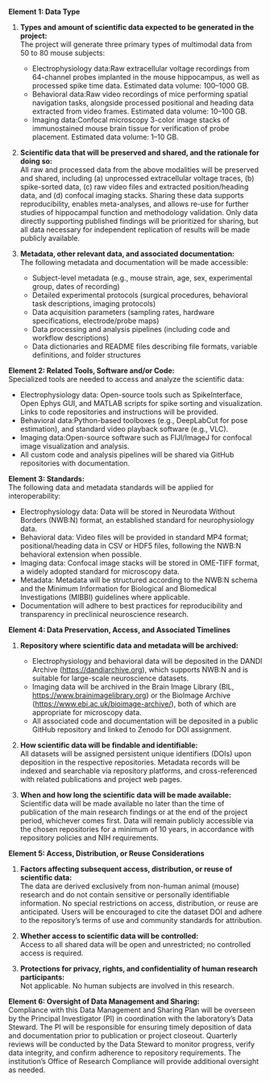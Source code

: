 **Element 1: Data Type**

1. **Types and amount of scientific data expected to be generated in the project:**   
   The project will generate three primary types of multimodal data from 50 to 80 mouse subjects:

   - Electrophysiology data:Raw extracellular voltage recordings from 64-channel probes implanted in the mouse hippocampus, as well as processed spike time data. Estimated data volume: 100–1000 GB.
   - Behavioral data:Raw video recordings of mice performing spatial navigation tasks, alongside processed positional and heading data extracted from video frames. Estimated data volume: 10–100 GB.
   - Imaging data:Confocal microscopy 3-color image stacks of immunostained mouse brain tissue for verification of probe placement. Estimated data volume: 1–10 GB.

2. **Scientific data that will be preserved and shared, and the rationale for doing so:**  
   All raw and processed data from the above modalities will be preserved and shared, including (a) unprocessed extracellular voltage traces, (b) spike-sorted data, (c) raw video files and extracted position/heading data, and (d) confocal imaging stacks. Sharing these data supports reproducibility, enables meta-analyses, and allows re-use for further studies of hippocampal function and methodology validation. Only data directly supporting published findings will be prioritized for sharing, but all data necessary for independent replication of results will be made publicly available.

3. **Metadata, other relevant data, and associated documentation:**   
   The following metadata and documentation will be made accessible:
   - Subject-level metadata (e.g., mouse strain, age, sex, experimental group, dates of recording)
   - Detailed experimental protocols (surgical procedures, behavioral task descriptions, imaging protocols)
   - Data acquisition parameters (sampling rates, hardware specifications, electrode/probe maps)
   - Data processing and analysis pipelines (including code and workflow descriptions)
   - Data dictionaries and README files describing file formats, variable definitions, and folder structures

**Element 2: Related Tools, Software and/or Code:**  
Specialized tools are needed to access and analyze the scientific data:
   - Electrophysiology data: Open-source tools such as SpikeInterface, Open Ephys GUI, and MATLAB scripts for spike sorting and visualization. Links to code repositories and instructions will be provided.
   - Behavioral data:Python-based toolboxes (e.g., DeepLabCut for pose estimation), and standard video playback software (e.g., VLC).
   - Imaging data:Open-source software such as FIJI/ImageJ for confocal image visualization and analysis.
   - All custom code and analysis pipelines will be shared via GitHub repositories with documentation.

**Element 3: Standards:**  
The following data and metadata standards will be applied for interoperability:
   - Electrophysiology data: Data will be stored in Neurodata Without Borders (NWB:N) format, an established standard for neurophysiology data.
   - Behavioral data: Video files will be provided in standard MP4 format; positional/heading data in CSV or HDF5 files, following the NWB:N behavioral extension when possible.
   - Imaging data: Confocal image stacks will be stored in OME-TIFF format, a widely adopted standard for microscopy data.
   - Metadata: Metadata will be structured according to the NWB:N schema and the Minimum Information for Biological and Biomedical Investigations (MIBBI) guidelines where applicable.
   - Documentation will adhere to best practices for reproducibility and transparency in preclinical neuroscience research.

**Element 4: Data Preservation, Access, and Associated Timelines**

1. **Repository where scientific data and metadata will be archived:**   
   - Electrophysiology and behavioral data will be deposited in the DANDI Archive (https://dandiarchive.org), which supports NWB:N and is suitable for large-scale neuroscience datasets.
   - Imaging data will be archived in the Brain Image Library (BIL, https://www.brainimagelibrary.org) or the BioImage Archive (https://www.ebi.ac.uk/bioimage-archive/), both of which are appropriate for microscopy data.
   - All associated code and documentation will be deposited in a public GitHub repository and linked to Zenodo for DOI assignment.

2. **How scientific data will be findable and identifiable:**   
   All datasets will be assigned persistent unique identifiers (DOIs) upon deposition in the respective repositories. Metadata records will be indexed and searchable via repository platforms, and cross-referenced with related publications and project web pages.

3. **When and how long the scientific data will be made available:**   
   Scientific data will be made available no later than the time of publication of the main research findings or at the end of the project period, whichever comes first. Data will remain publicly accessible via the chosen repositories for a minimum of 10 years, in accordance with repository policies and NIH requirements.

**Element 5: Access, Distribution, or Reuse Considerations**

1. **Factors affecting subsequent access, distribution, or reuse of scientific data:**  
   The data are derived exclusively from non-human animal (mouse) research and do not contain sensitive or personally identifiable information. No special restrictions on access, distribution, or reuse are anticipated. Users will be encouraged to cite the dataset DOI and adhere to the repository’s terms of use and community standards for attribution.

2. **Whether access to scientific data will be controlled:**  
   Access to all shared data will be open and unrestricted; no controlled access is required.

3. **Protections for privacy, rights, and confidentiality of human research participants:**   
   Not applicable. No human subjects are involved in this research.

**Element 6: Oversight of Data Management and Sharing:**  
Compliance with this Data Management and Sharing Plan will be overseen by the Principal Investigator (PI) in coordination with the laboratory’s Data Steward. The PI will be responsible for ensuring timely deposition of data and documentation prior to publication or project closeout. Quarterly reviews will be conducted by the Data Steward to monitor progress, verify data integrity, and confirm adherence to repository requirements. The institution’s Office of Research Compliance will provide additional oversight as needed.